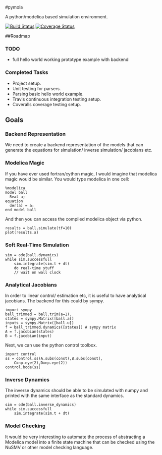 #pymola

A python/modelica based simulation environment.

[![Build Status](https://travis-ci.org/jgoppert/pymola.svg)](https://travis-ci.org/jgoppert/pymola)
[![Coverage Status](https://img.shields.io/coveralls/jgoppert/pymola.svg)](https://coveralls.io/r/jgoppert/pymola)

##Roadmap

### TODO

* full hello world working prototype example with backend

### Completed Tasks

* Project setup.
* Unit testing for parsers.
* Parsing basic hello world example.
* Travis continuous integration testing setup.
* Coveralls coverage testing setup.

## Goals

### Backend Representation

We need to create a backend representation of the models that can generate the equations for simulation/ inverse simulation/ jacobians etc.

### Modelica Magic

If you have ever used fortran/cython magic, I would imagine that modelica magic would be similar. You would type modelica in one cell:

    %modelica
    model ball
      Real a;
    equation
      der(a) = a;
    end model ball

And then you can access the compiled modelica object via python.

    results = ball.simulate(tf=10)
    plot(results.a)

### Soft Real-Time Simulation

    sim = ode(ball.dynamics)
    while sim.successfull
        sim.integrate(sim.t + dt)
        do real-time stuff
        // wait on wall clock


### Analytical Jacobians

In order to linear control/ estimation etc, it is useful to have analytical jacobians. The backend for this could by sympy.

    import sympy
    ball_trimmed = ball.trim(a=1).
    states = sympy.Matrix([ball.a])
    inputs = sympy.Matrix([ball.u])
    f = ball_trimmed.dynamics([states]) # sympy matrix
    A = f.jacobian(states)
    B = f.jacobian(input)

Next, we can use the python control toolbox.

    import control
    ss = control.ss(A.subs(const),B.subs(const),
        C=np.eye(2),D=np.eye(2))
    control.bode(ss)

### Inverse Dynamics

The inverse dynamics should be able to be simulated with numpy and printed with the same interface as the standard dynamics.

    sim = ode(ball.inverse_dynamics)
    while sim.successfull
        sim.integrate(sim.t + dt)

### Model Checking

It would be very interesting to automate the process of abstracting a Modelica model into a finite state machine that can be checked using the NuSMV or other model checking language.

<!--- vim:ts=4:sw=4:expandtab:
!-->
